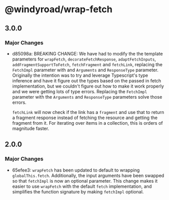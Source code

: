 # @windyroad/wrap-fetch

## 3.0.0

### Major Changes

- d85098a: BREAKING CHANGE: We have had to modify the the template parameters for `wrapFetch`,
  `decorateFetchResponse`, `adaptFetchInputs`, `addFragmentSupportToFetch`, `fetchFragment`
  and `fetchLink`, replacing the `FetchImpl` parameter with and `Arguments` and `ResponseType`
  parameter. Originally the intention was to try and leverage Typescript's
  type inference and have it figure out the types based on the passed in fetch implementation,
  but we couldn't figure out how to make it work properly and we were getting lots of type
  errors. Replacing the `FetchImpl` parameter with the `Arguments` and `ResponseType` parameters solve those errors.

  `fetchLink` will now check if the link has a `fragment` and use that to return a fragment
  response instead of fetching the resource and getting the fragment from it. For iterating
  over items in a collection, this is orders of magnitude faster.

## 2.0.0

### Major Changes

- 65efee3: `wrapFetch` has been updated to default to wrapping `globalThis.fetch`. Additionally, the input
  arguments have been swapped so that `fetchImpl` is now an optional parameter. This change makes
  it easier to use `wrapFetch` with the default `fetch` implementation, and simplifies the
  function signature by making `fetchImpl` optional.
